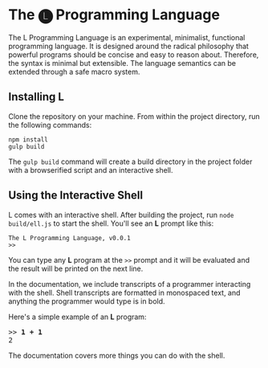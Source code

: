 # The 🅛 Programming Language

The L Programming Language is an experimental, minimalist, functional programming language.
It is designed around the radical philosophy that powerful programs should be concise
and easy to reason about.
Therefore, the syntax is minimal but extensible.
The language semantics can be extended through a safe macro system.

## Installing L

Clone the repository on your machine.
From within the project directory, run the following commands:

```
npm install
gulp build
```

The `gulp build` command will create a build directory in the project folder
with a browserified script and an interactive shell.

## Using the Interactive Shell

L comes with an interactive shell.
After building the project, run `node build/ell.js` to start the shell.
You'll see an __L__ prompt like this:

```
The L Programming Language, v0.0.1
>>
```

You can type any __L__ program at the `>>` prompt and
it will be evaluated and the result will be printed on the next line.

In the documentation, we include transcripts of a programmer interacting with the shell.
Shell transcripts are formatted in monospaced text,
and anything the programmer would type is in bold.

Here's a simple example of an __L__ program:

<pre>
>> <b>1 + 1</b>
2
</pre>

The documentation covers more things you can do with the shell.
